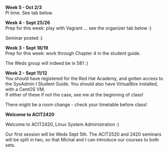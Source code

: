 **Week 5 - Oct 2/3**  
Pi time. See tab below.

**Week 4 - Sept 25/26**  
Prep for this week: play with Vagrant ... see the organizer tab below :)

Seminar posted :)

**Week 3 - Sept 18/19**  
Prep for this week: work through Chapter 4 in the student guide.

The Weds group will indeed be in 581 :)

**Week 2 - Sept 11/12**  
You should have registered for the Red Hat Academy, and gotten access
to the SysAdmin I Student Guide. 
You should also have VirtualBox installed, with a CentOS VM.  
If either of these if not the case, see me at the beginning of class!

There might be a room change - check your timetable before class!

**Welcome to ACIT2420**

Welcome to ACIT2420, Linux System Administration :)

Our first session will be Weds Sept 5th.
The ACIT2520 and 2420 seminars will be split in two, so that Michal
and I can introduce our courses to both sets.
